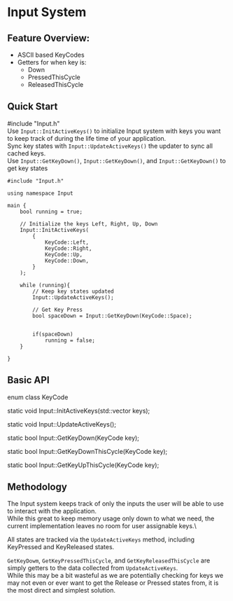 # Input System

## Feature Overview:
- ASCII based KeyCodes
- Getters for when key is:
	- Down
	- PressedThisCycle
	- ReleasedThisCycle

## Quick Start
#include "Input.h"\
Use `Input::InitActiveKeys()` to initialize Input system with keys you want to keep track of during the life time of your application.\
Sync key states with `Input::UpdateActiveKeys()` the updater to sync all cached keys.\
Use `Input::GetKeyDown()`, `Input::GetKeyDown()`, and `Input::GetKeyDown()` to get key states

```
#include "Input.h"

using namespace Input

main {
    bool running = true;

    // Initialize the keys Left, Right, Up, Down
    Input::InitActiveKeys(
        {
            KeyCode::Left,
            KeyCode::Right,
            KeyCode::Up,
            KeyCode::Down,
        }
    );

    while (running){
        // Keep key states updated
        Input::UpdateActiveKeys();

        // Get Key Press
        bool spaceDown = Input::GetKeyDown(KeyCode::Space);


        if(spaceDown)
            running = false;
    }
     
}
```

## Basic API

enum class KeyCode

static void Input:\:InitActiveKeys(std::vector<KeyCode> keys);

static void Input::UpdateActiveKeys();

static bool Input::GetKeyDown(KeyCode key);

static bool Input::GetKeyDownThisCycle(KeyCode key);

static bool Input::GetKeyUpThisCycle(KeyCode key);

## Methodology

The Input system keeps track of only the inputs the user will be able to use to interact with the application.\
While this great to keep memory usage only down to what we need, the current implementation leaves no room for user assignable keys.\

All states are tracked via the `UpdateActiveKeys` method, including KeyPressed and KeyReleased states.

`GetKeyDowm`, `GetKeyPressedThisCycle`, and `GetKeyReleasedThisCycle` are simply getters to the data collected from `UpdateActiveKeys`.\
While this may be a bit wasteful as we are potentially checking for keys we may not even or ever want to get the Release or Pressed states from, it is the most direct and simplest solution.
